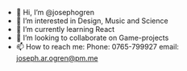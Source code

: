 - 👋 Hi, I’m @josephogren
- 👀 I’m interested in Design, Music and Science
- 🌱 I’m currently learning React
- 💞️ I’m looking to collaborate on Game-projects
- 📫 How to reach me: Phone: 0765-799927 email: joseph.ar.ogren@pm.me

<!---
josephogren/josephogren is a ✨ special ✨ repository because its `README.md` (this file) appears on your GitHub profile.
You can click the Preview link to take a look at your changes.
--->

